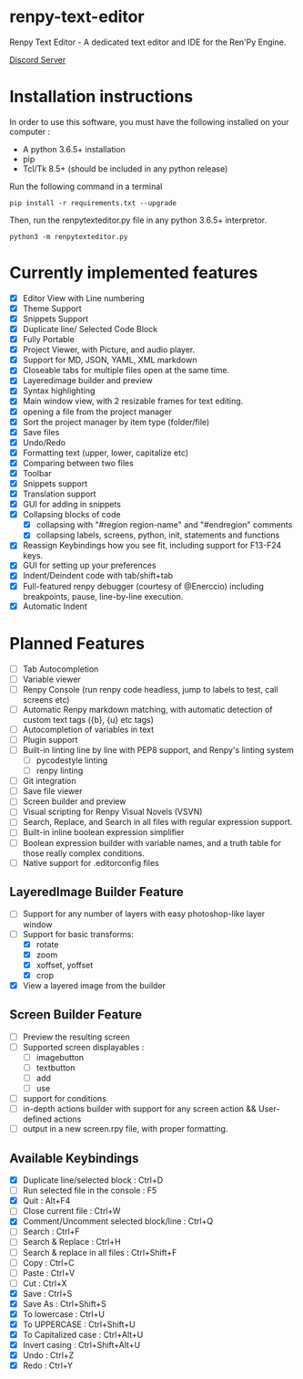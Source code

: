 # renpy-text-editor
Renpy Text Editor - A dedicated text editor and IDE for the Ren'Py Engine.

[Discord Server](https://discord.gg/aHk5kur)

# Installation instructions

In order to use this software, you must have the following installed on your computer :

- A python 3.6.5+ installation
- pip
- Tcl/Tk 8.5+ (should be included in any python release)

Run the following command in a terminal

`pip install -r requirements.txt --upgrade`

Then, run the renpytexteditor.py file in any python 3.6.5+ interpretor.

`python3 -m renpytexteditor.py`

# Currently implemented features

- [x] Editor View with Line numbering
- [x] Theme Support
- [x] Snippets Support
- [x] Duplicate line/ Selected Code Block
- [x] Fully Portable
- [x] Project Viewer, with Picture, and audio player.
- [x] Support for MD, JSON, YAML, XML markdown
- [x] Closeable tabs for multiple files open at the same time.
- [x] Layeredimage builder and preview
- [x] Syntax highlighting
- [x] Main window view, with 2 resizable frames for text editing.
- [x] opening a file from the project manager
- [x] Sort the project manager by item type (folder/file)
- [x] Save files
- [x] Undo/Redo
- [x] Formatting text (upper, lower, capitalize etc)
- [x] Comparing between two files
- [x] Toolbar
- [x] Snippets support
- [x] Translation support
- [x] GUI for adding in snippets
- [x] Collapsing blocks of code
    - [x] collapsing with "#region region-name" and "#endregion" comments
    - [x] collapsing labels, screens, python, init, statements and functions
- [x] Reassign Keybindings how you see fit, including support for F13-F24 keys.
- [x] GUI for setting up your preferences
- [x] Indent/Deindent code with tab/shift+tab
- [x] Full-featured renpy debugger (courtesy of @Enerccio) including breakpoints, pause, line-by-line execution.
- [x] Automatic Indent

# Planned Features


- [ ] Tab Autocompletion
- [ ] Variable viewer
- [ ] Renpy Console (run renpy code headless, jump to labels to test, call screens etc)
- [ ] Automatic Renpy markdown matching, with automatic detection of custom text tags ({b}, {u} etc tags)
- [ ] Autocompletion of variables in text
- [ ] Plugin support
- [ ] Built-in linting line by line with PEP8 support, and Renpy's linting system
    - [ ] pycodestyle linting
    - [ ] renpy linting
- [ ] Git integration
- [ ] Save file viewer
- [ ] Screen builder and preview
- [ ] Visual scripting for Renpy Visual Novels (VSVN)
- [ ] Search, Replace, and Search in all files with regular expression support.
- [ ] Built-in inline boolean expression simplifier
- [ ] Boolean expression builder with variable names, and a truth table for those really complex conditions.
- [ ] Native support for .editorconfig files

## LayeredImage Builder Feature

- [ ] Support for any number of layers with easy photoshop-like layer window
- [ ] Support for basic transforms:
    - [x] rotate
    - [x] zoom
    - [x] xoffset, yoffset
    - [x] crop
- [x] View a layered image from the builder

## Screen Builder Feature

- [ ] Preview the resulting screen
- [ ] Supported screen displayables :
    - [ ] imagebutton
    - [ ] textbutton
    - [ ] add
    - [ ] use
- [ ] support for conditions
- [ ] in-depth actions builder with support for any screen action && User-defined actions
- [ ] output in a new screen.rpy file, with proper formatting.

## Available Keybindings

- [x] Duplicate line/selected block : Ctrl+D
- [ ] Run selected file in the console : F5
- [x] Quit : Alt+F4
- [ ] Close current file : Ctrl+W
- [x] Comment/Uncomment selected block/line : Ctrl+Q
- [ ] Search : Ctrl+F
- [ ] Search & Replace : Ctrl+H
- [ ] Search & replace in all files : Ctrl+Shift+F
- [ ] Copy : Ctrl+C
- [ ] Paste : Ctrl+V
- [ ] Cut : Ctrl+X
- [x] Save : Ctrl+S
- [x] Save As : Ctrl+Shift+S
- [x] To lowercase : Ctrl+U
- [x] To UPPERCASE : Ctrl+Shift+U
- [x] To Capitalized case : Ctrl+Alt+U
- [x] Invert casing : Ctrl+Shift+Alt+U
- [x] Undo : Ctrl+Z
- [x] Redo : Ctrl+Y
